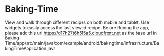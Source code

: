 # Baking-Time
View and walk through different recipes on both mobile and tablet. Use widgets to easily access the last viewed recipe.
Before Runing the app, please add this url https://d17h27t6h515a5.cloudfront.net as the base url in Baking-Time/app/src/main/java/com/example/android/bakingtime/infrastructure/BakingTimeApplication.java
